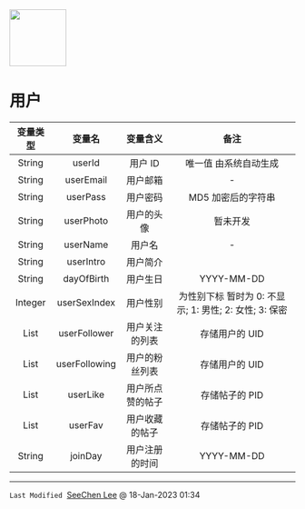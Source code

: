 <img src = "https://raw.githubusercontent.com/Mobile-Internet-BIT-20/TermProject/main/Element/Logo/loading.png" width = "100px" height = "100px"/>

# 用户
|变量类型|变量名|变量含义|备注|
|:---:|:---:|:---:|:---:|
|String|userId|用户 ID|唯一值 由系统自动生成|
|String|userEmail|用户邮箱|-|
|String|userPass|用户密码|MD5 加密后的字符串|
|String|userPhoto|用户的头像|暂未开发|
|String|userName|用户名|-|
|String|userIntro|用户简介||
|String|dayOfBirth|用户生日|YYYY-MM-DD|
|Integer|userSexIndex|用户性别|为性别下标 暂时为 0: 不显示; 1: 男性; 2: 女性; 3: 保密|
|List<String>|userFollower|用户关注的列表|存储用户的 UID|
|List<String>|userFollowing|用户的粉丝列表|存储用户的 UID|
|List<String>|userLike|用户所点赞的帖子|存储帖子的 PID|
|List<String>|userFav|用户收藏的帖子|存储帖子的 PID|
|String|joinDay|用户注册的时间|YYYY-MM-DD|
---
`Last Modified`&nbsp;&nbsp;[SeeChen Lee](https://github.com/SeeChen) @ 18-Jan-2023 01:34
